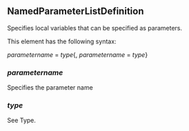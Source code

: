 ## NamedParameterListDefinition

Specifies local variables that can be specified as parameters.

This element has the following syntax:

*parametername* = *type*{, *parametername* = *type*}

### *parametername*

Specifies the parameter name

### *type*

See Type.

